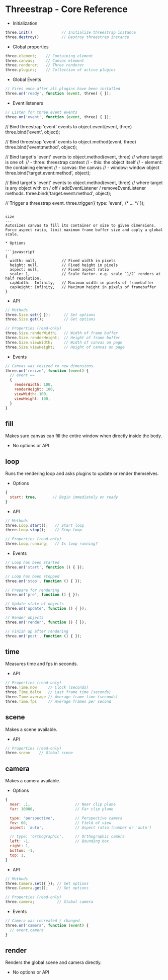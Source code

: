 Threestrap - Core Reference
===

* Initialization

```javascript
three.init()             // Initialize threestrap instance
three.destroy()          // Destroy threestrap instance
```

* Global properties

```javascript
three.element;    // Containing element
three.canvas;     // Canvas element
three.renderer;   // Three renderer
three.plugins;    // Collection of active plugins
````

* Global Events

```javascript
// Fires once after all plugins have been installed
three.on('ready', function (event, three) { });
```

* Event listeners

```javascript
// Listen for three.event events
three.on('event', function (event, three) { });
```

// Bind threestrap 'event' events to object.event(event, three)
three.bind('event', object);

// Bind threestrap 'event' events to object.method(event, three)
three.bind('event:method', object);

// Bind target's 'event' events to object.method(event, three)
// where target is one of:
// - three: threestrap context
// - this: the object itself
// - element: the containing element
// - canvas: the canvas
// - window: window object
three.bind('target.event:method', object);

// Bind target's 'event' events to object.method(event, three)
// where target is any object with on / off / addEventListener / removeEventListener methods.
three.bind('target.event:method', object);

// Trigger a threestrap event.
three.trigger({ type: 'event', /* ... */ });
```

size
---
Autosizes canvas to fill its container or size to given dimensions. Force aspect ratio, limit maximum frame buffer size and apply a global scale.

* Options

```javascript
{
  width: null,           // Fixed width in pixels
  height: null,          // Fixed height in pixels
  aspect: null,          // Fixed aspect ratio
  scale: 1,              // Scale factor. e.g. scale `1/2` renders at half resolution.
  capWidth:  Infinity,   // Maximum width in pixels of framebuffer
  capHeight: Infinity,   // Maximum height in pixels of framebuffer
}
```

* API

```javascript
// Methods
three.Size.set({ });      // Set options
three.Size.get();         // Get options

// Properties (read-only)
three.Size.renderWidth;   // Width of frame buffer
three.Size.renderHeight;  // Height of frame buffer
three.Size.viewWidth;     // Width of canvas on page
three.Size.viewHeight;    // Height of canvas on page
```

* Events

```javascript
// Canvas was resized to new dimensions.
three.on('resize', function (event) {
  // event ==
  {
    renderWidth: 100,
    renderHeight: 100,
    viewWidth: 100,
    viewHeight: 100,
  }
}
```

fill
---
Makes sure canvas can fill the entire window when directly inside the body.

* No options or API

loop
---
Runs the rendering loop and asks plugins to update or render themselves.

* Options

```javascript
{
  start: true,       // Begin immediately on ready
}
```

* API

```javascript
// Methods
three.Loop.start();   // Start loop
three.Loop.stop();    // Stop loop

// Properties (read-only)
three.Loop.running;   // Is loop running?
```

* Events

```javascript
// Loop has been started
three.on('start', function () { });

// Loop has been stopped
three.on('stop', function () { });

// Prepare for rendering
three.on('pre', function () { });

// Update state of objects
three.on('update', function () { });

// Render objects
three.on('render', function () { });

// Finish up after rendering
three.on('post', function () { });
```

time
---
Measures time and fps in seconds.

* API

```javascript
// Properties (read-only)
three.Time.now     // Clock (seconds)
three.Time.delta   // Last frame time (seconds)
three.Time.average // Average frame time (seconds)
three.Time.fps     // Average frames per second
```

scene
---
Makes a scene available.

* API

```javascript
// Properties (read-only)
three.scene    // Global scene
```

camera
---
Makes a camera available.

* Options

```javascript
{
  near: .1,                    // Near clip plane
  far: 10000,                  // Far clip plane

  type: 'perspective',         // Perspective camera
  fov: 60,                     // Field of view
  aspect: 'auto',              // Aspect ratio (number or 'auto')

  // type: 'orthographic',     // Orthographic camera
  left: -1,                    // Bounding box
  right: 1,                      
  bottom: -1,
  top: 1,
}
```

* API

```javascript
// Methods
three.Camera.set({ }); // Set options
three.Camera.get();    // Get options

// Properties (read-only)
three.camera;          // Global camera
```

* Events

```javascript
// Camera was recreated / changed
three.on('camera', function (event) {
  // event.camera
}
```

render
---
Renders the global scene and camera directly.

* No options or API
